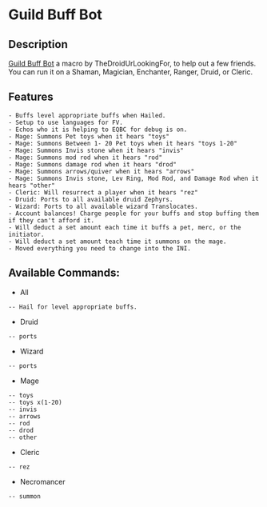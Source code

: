 # Guild Buff Bot

## Description

[Guild Buff Bot](https://macroquest2.com/phpBB3/viewtopic.php?f=49&t=20077) a macro by TheDroidUrLookingFor, to help out a few friends. You can run it on a Shaman, Magician, Enchanter, Ranger, Druid, or Cleric.

## Features

`- Buffs level appropriate buffs when Hailed.`  
`- Setup to use languages for FV.`  
`- Echos who it is helping to EQBC for debug is on.`  
`- Mage: Summons Pet toys when it hears "toys"`  
`- Mage: Summons Between 1- 20 Pet toys when it hears "toys 1-20"`  
`- Mage: Summons Invis stone when it hears "invis"`  
`- Mage: Summons mod rod when it hears "rod"`  
`- Mage: Summons damage rod when it hears "drod"`  
`- Mage: Summons arrows/quiver when it hears "arrows"`  
`- Mage: Summons Invis stone, Lev Ring, Mod Rod, and Damage Rod when it hears "other"`  
`- Cleric: Will resurrect a player when it hears "rez"`  
`- Druid: Ports to all available druid Zephyrs.`  
`- Wizard: Ports to all available wizard Translocates.`  
`- Account balances! Charge people for your buffs and stop buffing them if they can't afford it.`  
`- Will deduct a set amount each time it buffs a pet, merc, or the initiator.`  
`- Will deduct a set amount teach time it summons on the mage.`  
`- Moved everything you need to change into the INI.`

## Available Commands:

* All

`-- Hail for level appropriate buffs.`

* Druid

`-- ports`

* Wizard

`-- ports`

* Mage

`-- toys`  
`-- toys x(1-20)`  
`-- invis`  
`-- arrows`  
`-- rod`  
`-- drod`  
`-- other`

* Cleric

`-- rez`

* Necromancer

`-- summon`

